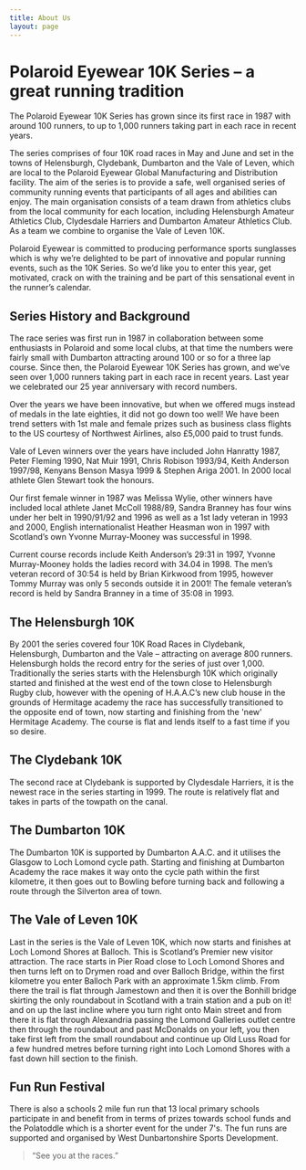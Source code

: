 ```yaml
---
title: About Us
layout: page
---
```

# Polaroid Eyewear 10K Series – a great running tradition

The Polaroid Eyewear 10K Series has grown since its first race in 1987 with around 100 runners, to up to 1,000 runners taking part in each race in recent years.

The series comprises of four 10K road races in May and June and set in the towns of Helensburgh, Clydebank, Dumbarton and the Vale of Leven, which are local to the Polaroid Eyewear Global Manufacturing and Distribution facility. The aim of the series is to provide a safe, well organised series of community running events that participants of all ages and abilities can enjoy. The main organisation consists of a team drawn from athletics clubs from the local community for each location, including Helensburgh Amateur Athletics Club, Clydesdale Harriers and Dumbarton Amateur Athletics Club. As a team we combine to organise the Vale of Leven 10K.

Polaroid Eyewear is committed to producing performance sports sunglasses which is why we’re delighted to be part of innovative and popular running events, such as the 10K Series. So we’d like you to enter this year, get motivated, crack on with the training and be part of this sensational event in the runner’s calendar.

## Series History and Background

The race series was first run in 1987 in collaboration between some enthusiasts in Polaroid and some local clubs, at that time the numbers were fairly small with Dumbarton attracting around 100 or so for a three lap course. Since then, the Polaroid Eyewear 10K Series has grown, and we’ve seen over 1,000 runners taking part in each race in recent years. Last year we celebrated our 25 year anniversary with record numbers.

Over the years we have been innovative, but when we offered mugs instead of medals in the late eighties, it did not go down too well! We have been trend setters with 1st male and female prizes such as business class flights to the US courtesy of Northwest Airlines, also £5,000 paid to trust funds.

Vale of Leven winners over the years have included John Hanratty 1987, Peter Fleming 1990, Nat Muir 1991, Chris Robison 1993/94, Keith Anderson 1997/98, Kenyans Benson Masya 1999 & Stephen Ariga 2001. In 2000 local athlete Glen Stewart took the honours.

Our first female winner in 1987 was Melissa Wylie, other winners have included local athlete Janet McColl 1988/89, Sandra Branney has four wins under her belt in 1990/91/92 and 1996 as well as a 1st lady veteran in 1993 and 2000, English internationalist Heather Heasman won in 1997 with Scotland’s own Yvonne Murray-Mooney was successful in 1998.

Current course records include Keith Anderson’s 29:31 in 1997, Yvonne Murray-Mooney holds the ladies record with 34.04 in 1998. The men’s veteran record of 30:54 is held by Brian Kirkwood from 1995, however Tommy Murray was only 5 seconds outside it in 2001! The female veteran’s record is held by Sandra Branney in a time of 35:08 in 1993.

## The Helensburgh 10K

By 2001 the series covered four 10K Road Races in Clydebank, Helensburgh, Dumbarton and the Vale – attracting on average 800 runners. Helensburgh holds the record entry for the series of just over 1,000. Traditionally the series starts with the Helensburgh 10K which originally started and finished at the west end of the town close to Helensburgh Rugby club, however with the opening of H.A.A.C’s new club house in the grounds of Hermitage academy the race has successfully transitioned to the opposite end of town, now starting and finishing from the 'new' Hermitage Academy. The course is flat and lends itself to a fast time if you so desire. 

## The Clydebank 10K

The second race at Clydebank is supported by Clydesdale Harriers, it is the newest race in the series starting in 1999. The route is relatively flat and takes in parts of the towpath on the canal.

## The Dumbarton 10K

The Dumbarton 10K is supported by Dumbarton A.A.C. and it utilises the Glasgow to Loch Lomond cycle path. Starting and finishing at Dumbarton Academy the race makes it way onto the cycle path within the first kilometre, it then goes out to Bowling before turning back and following a route through the Silverton area of town.

## The Vale of Leven 10K

Last in the series is the Vale of Leven 10K, which now starts and finishes at Loch Lomond Shores at Balloch. This is Scotland’s Premier new visitor attraction. The race starts in Pier Road close to Loch Lomond Shores and then turns left on to Drymen road and over Balloch Bridge, within the first kilometre you enter Balloch Park with an approximate 1.5km climb. From there the trail is flat through Jamestown and then it is over the Bonhill bridge skirting the only roundabout in Scotland with a train station and a pub on it! and on up the last incline where you turn right onto Main street and from there it is flat through Alexandria passing the Lomond Galleries outlet centre then through the roundabout and past McDonalds on your left, you then take first left from the small roundabout and continue up Old Luss Road for a few hundred metres before turning right into Loch Lomond Shores with a fast down hill section to the finish.

## Fun Run Festival

There is also a schools 2 mile fun run that 13 local primary schools participate in and benefit from in terms of prizes towards school funds and the Polatoddle which is a shorter event for the under 7's. The fun runs are supported and organised by West Dunbartonshire Sports Development.

> “See you at the races.”